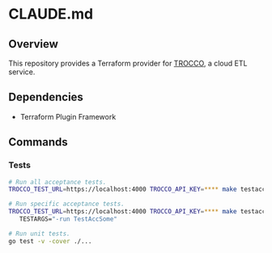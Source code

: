 # CLAUDE.md

## Overview

This repository provides a Terraform provider for [TROCCO](https://trocco.io), a cloud ETL service.

## Dependencies

- Terraform Plugin Framework

## Commands

### Tests

```sh
# Run all acceptance tests.
TROCCO_TEST_URL=https://localhost:4000 TROCCO_API_KEY=**** make testacc

# Run specific acceptance tests.
TROCCO_TEST_URL=https://localhost:4000 TROCCO_API_KEY=**** make testacc \
   TESTARGS="-run TestAccSome"

# Run unit tests.
go test -v -cover ./...
```
